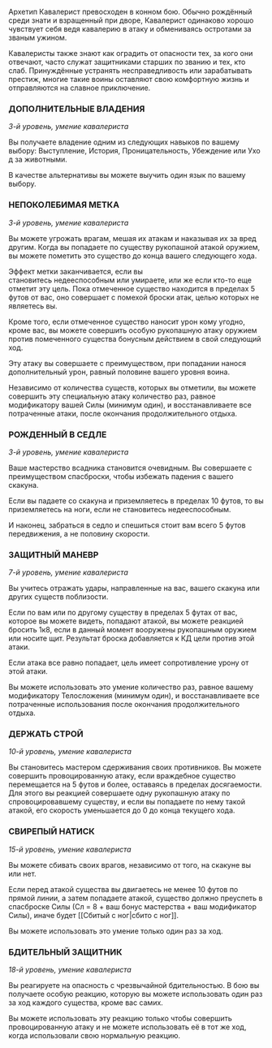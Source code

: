 Архетип Кавалерист превосходен в конном бою. Обычно рождённый среди знати и взращенный при дворе, Кавалерист одинаково хорошо чувствует себя ведя кавалерию в атаку и обмениваясь остротами за званым ужином.

Кавалеристы также знают как оградить от опасности тех, за кого они отвечают, часто служат защитниками старших по званию и тех, кто слаб. Принуждённые устранять несправедливость или зарабатывать престиж, многие такие воины оставляют свою комфортную жизнь и отправляются на славное приключение.

  

### ДОПОЛНИТЕЛЬНЫЕ ВЛАДЕНИЯ

_3-й уровень, умение кавалериста_

Вы получаете владение одним из следующих навыков по вашему выбору: Выступление, История, Проницательность, Убеждение или Уход за животными.

В качестве альтернативы вы можете выучить один язык по вашему выбору.

  

### НЕПОКОЛЕБИМАЯ МЕТКА

_3-й уровень, умение кавалериста_

Вы можете угрожать врагам, мешая их атакам и наказывая их за вред другим. Когда вы попадаете по существу рукопашной атакой оружием, вы можете пометить это существо до конца вашего следующего хода.

Эффект метки заканчивается, если вы становитесь недееспособным или умираете, или же если кто-то еще отметит эту цель. Пока отмеченное существо находится в пределах 5 футов от вас, оно совершает с помехой броски атак, целью которых не являетесь вы.

Кроме того, если отмеченное существо наносит урон кому угодно, кроме вас, вы можете совершить особую рукопашную атаку оружием против помеченного существа бонусным действием в свой следующий ход.

Эту атаку вы совершаете с преимуществом, при попадании нанося дополнительный урон, равный половине вашего уровня воина.

Независимо от количества существ, которых вы отметили, вы можете совершить эту специальную атаку количество раз, равное модификатору вашей Силы (минимум один), и восстанавливаете все потраченные атаки, после окончания продолжительного отдыха.

  

### РОЖДЕННЫЙ В СЕДЛЕ

_3-й уровень, умение кавалериста_

Ваше мастерство всадника становится очевидным. Вы совершаете с преимуществом спасброски, чтобы избежать падения с вашего скакуна.

Если вы падаете со скакуна и приземляетесь в пределах 10 футов, то вы приземляетесь на ноги, если не становитесь недееспособным.

И наконец, забраться в седло и спешиться стоит вам всего 5 футов передвижения, а не половину скорости.

  

### ЗАЩИТНЫЙ МАНЕВР

_7-й уровень, умение кавалериста_

Вы учитесь отражать удары, направленные на вас, вашего скакуна или других существ поблизости.

Если по вам или по другому существу в пределах 5 футах от вас, которое вы можете видеть, попадают атакой, вы можете реакцией бросить 1к8, если в данный момент вооружены рукопашным оружием или носите щит. Результат броска добавляется к КД цели против этой атаки.

Если атака все равно попадает, цель имеет сопротивление урону от этой атаки.

Вы можете использовать это умение количество раз, равное вашему модификатору Телосложения (минимум один), и восстанавливаете все потраченные использования после окончания продолжительного отдыха.

  

### ДЕРЖАТЬ СТРОЙ

_10-й уровень, умение кавалериста_

Вы становитесь мастером сдерживания своих противников. Вы можете совершить провоцированную атаку, если враждебное существо перемещается на 5 футов и более, оставаясь в пределах досягаемости. Для этого вы реакцией совершаете одну рукопашную атаку по спровоцировавшему существу, и если вы попадаете по нему такой атакой, его скорость уменьшается до 0 до конца текущего хода.

  

### СВИРЕПЫЙ НАТИСК

_15-й уровень, умение кавалериста_

Вы можете сбивать своих врагов, независимо от того, на скакуне вы или нет.

Если перед атакой существа вы двигаетесь не менее 10 футов по прямой линии, а затем попадаете атакой, существо должно преуспеть в спасброске Силы (Сл = 8 + ваш бонус мастерства + ваш модификатор Силы), иначе будет [[Сбитый с ног|сбито с ног]].

Вы можете использовать это умение только один раз за ход.

  

### БДИТЕЛЬНЫЙ ЗАЩИТНИК

_18-й уровень, умение кавалериста_

Вы реагируете на опасность с чрезвычайной бдительностью. В бою вы получаете особую реакцию, которую вы можете использовать один раз за ход каждого существа, кроме вас самих.

Вы можете использовать эту реакцию только чтобы совершить провоцированную атаку и не можете использовать её в тот же ход, когда использовали свою нормальную реакцию.